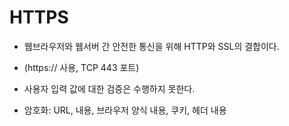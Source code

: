 # HTTPS

* 웹브라우저와 웹서버 간 안전한 통신을 위해 HTTP와 SSL의 결합이다.
* (https:// 사용, TCP 443 포트)

* 사용자 입력 값에 대한 검증은 수행하지 못한다.

* 암호화: URL, 내용, 브라우저 양식 내용, 쿠키, 헤더 내용
